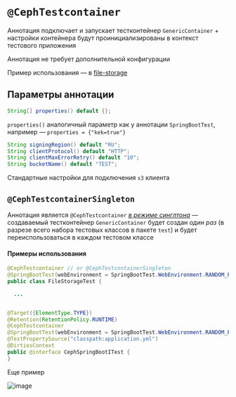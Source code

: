 # `@CephTestcontainer`

Аннотация подключает и запускает тестконтейнер `GenericContainer` + настройки
контейнера будут проинициализированы в контекст тестового приложения

Аннотация не требует дополнительной конфигурации

Пример использования — в [file-storage](https://github.com/rbkmoney/file-storage/tree/master/src/test/java/com/rbkmoney/file/storage)

## Параметры аннотации

```java
String[] properties() default {};
```

`properties()` аналогичный параметр как у аннотации `SpringBootTest`, например — `properties = {"kek=true"}`

```java
String signingRegion() default "RU";
String clientProtocol() default "HTTP";
String clientMaxErrorRetry() default "10";
String bucketName() default "TEST";
```

Стандартные настройки для подключения `s3` клиента 

## `@CephTestcontainerSingleton`

Аннотация является `@CephTestcontainer` [*в режиме синглтона*](https://ru.wikipedia.org/wiki/Одиночка_(шаблон_проектирования)) — создаваемый тестконтейнер `GenericContainer` будет создан *один раз* (в разрезе всего набора тестовых классов в пакете `test`) и будет переиспользоваться в каждом тестовом классе

#### Примеры использования

```java
@CephTestcontainer // or @CephTestcontainerSingleton
@SpringBootTest(webEnvironment = SpringBootTest.WebEnvironment.RANDOM_PORT)
public class FileStorageTest {

  ...

```

```java

@Target({ElementType.TYPE})
@Retention(RetentionPolicy.RUNTIME)
@CephTestcontainer 
@SpringBootTest(webEnvironment = SpringBootTest.WebEnvironment.RANDOM_PORT)
@TestPropertySource("classpath:application.yml")
@DirtiesContext
public @interface CephSpringBootITest {
}

```

Еще пример

![image](https://user-images.githubusercontent.com/19729841/127736179-6fce6001-ea2a-40e7-9d5e-51dea7ff01fc.png)

